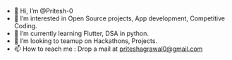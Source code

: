 - 👋 Hi, I’m @Pritesh-0
- 👀 I’m interested in Open Source projects, App development, Competitive Coding.
- 🌱 I’m currently learning Flutter, DSA in python.
- 💞️ I’m looking to teamup on Hackathons, Projects.
- 📫 How to reach me : Drop a mail at priteshagrawal0@gmail.com

<!---
Pritesh-0/Pritesh-0 is a ✨ special ✨ repository because its `README.md` (this file) appears on your GitHub profile.
You can click the Preview link to take a look at your changes.
--->
